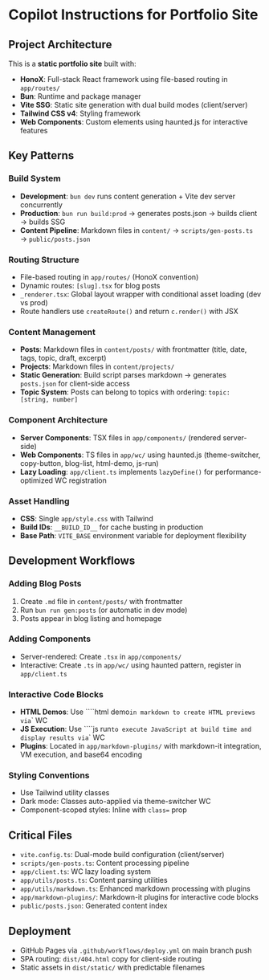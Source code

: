 # Copilot Instructions for Portfolio Site

## Project Architecture

This is a **static portfolio site** built with:

- **HonoX**: Full-stack React framework using file-based routing in `app/routes/`
- **Bun**: Runtime and package manager
- **Vite SSG**: Static site generation with dual build modes (client/server)
- **Tailwind CSS v4**: Styling framework
- **Web Components**: Custom elements using haunted.js for interactive features

## Key Patterns

### Build System

- **Development**: `bun dev` runs content generation + Vite dev server concurrently
- **Production**: `bun run build:prod` → generates posts.json → builds client → builds SSG
- **Content Pipeline**: Markdown files in `content/` → `scripts/gen-posts.ts` → `public/posts.json`

### Routing Structure

- File-based routing in `app/routes/` (HonoX convention)
- Dynamic routes: `[slug].tsx` for blog posts
- `_renderer.tsx`: Global layout wrapper with conditional asset loading (dev vs prod)
- Route handlers use `createRoute()` and return `c.render()` with JSX

### Content Management

- **Posts**: Markdown files in `content/posts/` with frontmatter (title, date, tags, topic, draft, excerpt)
- **Projects**: Markdown files in `content/projects/`
- **Static Generation**: Build script parses markdown → generates `posts.json` for client-side access
- **Topic System**: Posts can belong to topics with ordering: `topic: [string, number]`

### Component Architecture

- **Server Components**: TSX files in `app/components/` (rendered server-side)
- **Web Components**: TS files in `app/wc/` using haunted.js (theme-switcher, copy-button, blog-list, html-demo, js-run)
- **Lazy Loading**: `app/client.ts` implements `lazyDefine()` for performance-optimized WC registration

### Asset Handling

- **CSS**: Single `app/style.css` with Tailwind
- **Build IDs**: `__BUILD_ID__` for cache busting in production
- **Base Path**: `VITE_BASE` environment variable for deployment flexibility

## Development Workflows

### Adding Blog Posts

1. Create `.md` file in `content/posts/` with frontmatter
2. Run `bun run gen:posts` (or automatic in dev mode)
3. Posts appear in blog listing and homepage

### Adding Components

- Server-rendered: Create `.tsx` in `app/components/`
- Interactive: Create `.ts` in `app/wc/` using haunted pattern, register in `app/client.ts`

### Interactive Code Blocks

- **HTML Demos**: Use ````html demo` in markdown to create HTML previews via `<html-demo>` WC
- **JS Execution**: Use ````js run` to execute JavaScript at build time and display results via `<js-run>` WC
- **Plugins**: Located in `app/markdown-plugins/` with markdown-it integration, VM execution, and base64 encoding

### Styling Conventions

- Use Tailwind utility classes
- Dark mode: Classes auto-applied via theme-switcher WC
- Component-scoped styles: Inline with `class=` prop

## Critical Files

- `vite.config.ts`: Dual-mode build configuration (client/server)
- `scripts/gen-posts.ts`: Content processing pipeline
- `app/client.ts`: WC lazy loading system
- `app/utils/posts.ts`: Content parsing utilities
- `app/utils/markdown.ts`: Enhanced markdown processing with plugins
- `app/markdown-plugins/`: Markdown-it plugins for interactive code blocks
- `public/posts.json`: Generated content index

## Deployment

- GitHub Pages via `.github/workflows/deploy.yml` on main branch push
- SPA routing: `dist/404.html` copy for client-side routing
- Static assets in `dist/static/` with predictable filenames
